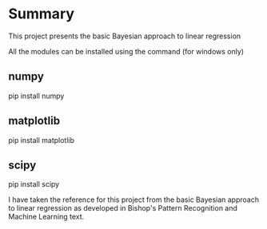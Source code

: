 # Summary
This project presents the basic Bayesian approach to linear regression 

All the modules can be installed using the command (for windows only)
## numpy
pip install numpy

## matplotlib
pip install matplotlib

## scipy
pip install scipy


I have taken the reference for this project from the basic Bayesian approach to linear regression as developed in Bishop's Pattern Recognition and Machine Learning text.
